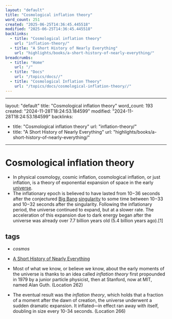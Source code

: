 ```yaml
---
layout: "default"
title: "Cosmological inflation theory"
word_count: 251
created: "2025-06-25T14:36:45.445518"
modified: "2025-06-25T14:36:45.445518"
backlinks:
  - title: "Cosmological inflation theory"
    url: "inflation-theory/"
  - title: "A Short History of Nearly Everything"
    url: "highlights/books/a-short-history-of-nearly-everything/"
breadcrumbs:
  - title: "Home"
    url: "/"
  - title: "Docs"
    url: "/topics/docs//"
  - title: "Cosmological Inflation Theory"
    url: "/topics/docs/cosmological-inflation-theory//"
---
```

---
layout: "default"
title: "Cosmological inflation theory"
word_count: 193
created: "2024-11-28T18:24:53.184599"
modified: "2024-11-28T18:24:53.184599"
backlinks:
  - title: "Cosmological inflation theory"
    url: "inflation-theory/"
  - title: "A Short History of Nearly Everything"
    url: "highlights/books/a-short-history-of-nearly-everything/"
---
# Cosmological inflation theory


- In physical cosmology, cosmic inflation, cosmological inflation, or just inflation, is a theory of exponential expansion of space in the early [universe](universe/). 
- The inflationary epoch is believed to have lasted from 10−36 seconds after the conjectured [Big Bang](big-bang/) [singularity](singularity/) to some time between 10−33 and 10−32 seconds after the singularity. Following the inflationary period, the universe continued to expand, but at a slower rate. The acceleration of this expansion due to dark energy began after the universe was already over 7.7 billion years old (5.4 billion years ago).[1]

## tags

- *cosmos*
- [A Short History of Nearly Everything](highlights/books/a-short-history-of-nearly-everything/)

- Most of what we know, or believe we know, about the early moments of the universe is thanks to an idea called *inflation theory* first propounded in 1979 by a junior particle physicist, then at Stanford, now at MIT, named Alan Guth. (Location 262)
- The eventual result was the *inflation theory*, which holds that a fraction of a moment after the dawn of creation, the universe underwent a sudden dramatic expansion. It inflated—in effect ran away with itself, doubling in size every 10-34 seconds. (Location 266)

